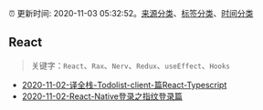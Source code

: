 :alarm_clock: 更新时间: 2020-11-03 05:32:52。[来源分类](../README.md)、[标签分类](../TAGS.md)、[时间分类](../TIMELINE.md)

## React


> 关键字：`React`、`Rax`、`Nerv`、`Redux`、`useEffect`、`Hooks`



- [2020-11-02-译全栈-Todolist-client-篇React-Typescript](https://juejin.im/post/6890720764505358344) 
- [2020-11-02-React-Native登录之指纹登录篇](https://juejin.im/post/6890532122608713736) 